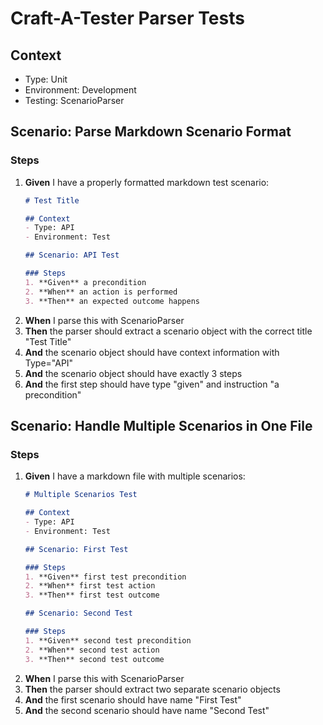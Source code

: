 # Craft-A-Tester Parser Tests

## Context
- Type: Unit
- Environment: Development
- Testing: ScenarioParser

## Scenario: Parse Markdown Scenario Format

### Steps
1. **Given** I have a properly formatted markdown test scenario:
   ```markdown
   # Test Title

   ## Context
   - Type: API
   - Environment: Test

   ## Scenario: API Test

   ### Steps
   1. **Given** a precondition
   2. **When** an action is performed
   3. **Then** an expected outcome happens
   ```
2. **When** I parse this with ScenarioParser
3. **Then** the parser should extract a scenario object with the correct title "Test Title"
4. **And** the scenario object should have context information with Type="API"
5. **And** the scenario object should have exactly 3 steps
6. **And** the first step should have type "given" and instruction "a precondition"

## Scenario: Handle Multiple Scenarios in One File

### Steps
1. **Given** I have a markdown file with multiple scenarios:
   ```markdown
   # Multiple Scenarios Test

   ## Context
   - Type: API
   - Environment: Test

   ## Scenario: First Test

   ### Steps
   1. **Given** first test precondition
   2. **When** first test action
   3. **Then** first test outcome

   ## Scenario: Second Test

   ### Steps
   1. **Given** second test precondition
   2. **When** second test action
   3. **Then** second test outcome
   ```
2. **When** I parse this with ScenarioParser
3. **Then** the parser should extract two separate scenario objects
4. **And** the first scenario should have name "First Test"
5. **And** the second scenario should have name "Second Test"